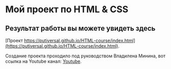 # Мой проект по HTML & CSS
## Результат работы вы можете увидеть здесь

[Проект https://putiversal.github.io/HTML-course/index.html](https://putiversal.github.io/HTML-course/index.html).

Создание проекта проходило под руководством Владилена Минина, 
вот ссылка на Youtube канал: [Youtube](https://www.youtube.com/channel/UCg8ss4xW9jASrqWGP30jXiw).
